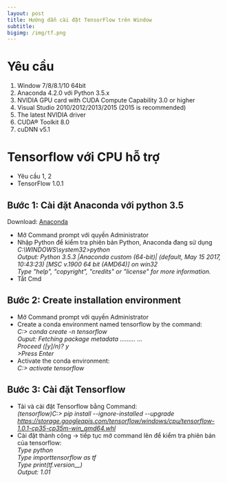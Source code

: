 ```yaml
---
layout: post
title: Hướng dẫn cài đặt TensorFlow trên Window
subtitle: 
bigimg: /img/tf.png
---
```

# Yêu cầu
  1. Window 7/8/8.1/10 64bit
  2. Anaconda 4.2.0 với Python 3.5.x
  3. NVIDIA GPU card with CUDA Compute Capability 3.0 or higher
  4. Visual Studio 2010/2012/2013/2015 (2015 is recommended)
  5. The latest NVIDIA driver
  6. CUDA® Toolkit 8.0
  7. cuDNN v5.1
# Tensorflow với CPU hỗ trợ
- Yêu cầu 1, 2
- TensorFlow 1.0.1
## Bước 1: Cài đặt Anaconda với python 3.5 
  Download: [Anaconda](https://repo.continuum.io/archive/Anaconda3-4.2.0-Windows-x86_64.exe)  
  - Mở Command prompt với quyền Administrator  
  - Nhập Python để kiểm tra phiên bản Python, Anaconda đang sử dụng                   
        *C:\WINDOWS\system32>python          
        Output: Python 3.5.3 |Anaconda custom (64-bit)| (default, May 15 2017, 10:43:23) [MSC v.1900 64 bit (AMD64)] on win32           
        Type "help", "copyright", "credits" or "license" for more information.*
  - Tắt Cmd         
## Bước 2: Create installation environment  
  - Mở Command prompt với quyền Administrator   
  - Create a conda environment named tensorflow by the command:                     
        *C:\> conda create -n tensorflow      
        Ouput: Fetching package metadata .........
        …                        
        Proceed ([y]/n)? y                     
        >Press Enter*           
  - Activate the conda environment:             
      *C:\> activate tensorflow*

## Bước 3: Cài đặt Tensorflow
  - Tải và cài đặt Tensorflow bằng Command:                
      *(tensorflow)C:\> pip install --ignore-installed --upgrade https://storage.googleapis.com/tensorflow/windows/cpu/tensorflow-1.0.1-cp35-cp35m-win_amd64.whl*                 
  - Cài đặt thành công -> tiếp tục mở command lên để kiểm tra phiên bản của tensorflow:                
      *Type python       
      Type importtensorflow as tf                     
      Type print(tf.version__)                    
      Output: 1.01*

